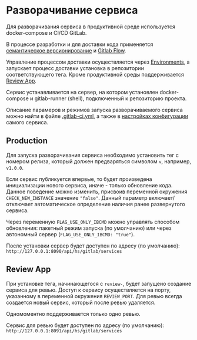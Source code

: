 # Разворачивание сервиса

Для разворачивания сервиса в продуктивной среде используется docker-compose и CI/CD GitLab.

В процессе разработки и для доставки кода применяется [семантическое версионирование](https://semver.org) и [Gitlab Flow](https://docs.gitlab.com/ee/topics/gitlab_flow.html).

Управление процессом доставки осуществляется через [Environments](https://docs.gitlab.com/ee/ci/environments/index.html), а запускает процесс доставки установка в репозитории соответствующего тега. Кроме продуктивной среды поддерживается [Review App](https://docs.gitlab.com/ee/ci/review_apps/).

Сервис устанавливается на сервер, на котором установлен docker-compose и gitlab-runner (shell), подключенный к репозиторию проекта.

Описание парамеров и режимов запуска разворачиваемого сервиса можно найти в файле [.gitlab-ci.yml](../.gitlab-ci.yml), а также в [настройках конфигурации](../production.yml) самого сервиса.

## Production

Для запуска разворачивания сервиса необходимо установить тег с номером релиза, который должен предваряться символом `v`, например, `v1.0.0`.

Если сервис публикуется впервые, то будет произведена инициализации нового сервиса, иначе - только обновление кода. Данное поведение можно изменить, присвоив переменной окружения `CHECK_NEW_INSTANCE` значение `"false"`. Данный параметр включает/отключает автоматическое определение наличия ранее развернутого сервиса.

Через переменную `FLAG_USE_ONLY_IBCMD` можно управлять способом обновления: пакетный режим запуска (по умолчанию) или через автономный сервер (`FLAG_USE_ONLY_IBCMD: "true"`).

После установки сервер будет доступен по адресу (по умолчанию): `http://127.0.0.1:8090/api/hs/gitlab/services`

## Review App

При установке тега, начинающегося с `review-`, будет запущено создание сервиса для ревью. Доступ к сервису осуществляется на порту, указанному в переменной окружения `REVIEW_PORT`. Для ревью всегда создается новый сервис, который после ревью удаляется.

Одномоментно поддерживается только одно ревью.

Сервис для ревью будет доступен по адресу (по умолчанию): `http://127.0.0.1:8091/api/hs/gitlab/services`
